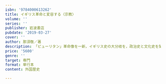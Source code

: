 ```yaml
---
isbn: '9784000613262'
title: イギリス革命と変容する〈宗教〉
volume: ''
series: ''
publisher: 岩波書店
pubdate: '2019-03-27'
cover: ''
author: 那須敬／著
description: 「ピューリタン」革命像を一新，イギリス史の大分岐を，政治史と文化史を架橋しながら描く宗教改革史の新境地．
price: '5600'
genre: ''
target: 専門
format: 単行本
content: 外国歴史

---
```

